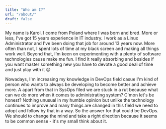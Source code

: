 ```yaml
---
title: "Who am I?"
url: "/about/"
draft: false
---
```


My name is Karol. I come from Poland where I was born and bred. More or less, I've got 15 years experience in IT industry. I work as a Linux Administrator and I've been doing that job for around 13 years now. More often than not,  I spent lots of time at my black screen and making all things work well. Beyond that,  I'm keen on experimenting  with a plenty of software technologies cause make me fun. I find it really absorbing and besides if you want master something new you have to devote a good deal of time and just play with it 😊

Nowadays,  I'm increasing my knowledge in DevOps field casue I'm kind of person who wants to always be developing to become better and achieve more.
A apart from that in SysOps filed we are stuck in a rut because what can we do more when it comes to administrating system? C'mon let's be honest? Nothing unusual in my humble opinion but unlike the technology continues to improve and many things are changed in this field we need to adopt and follow by that in a way. So the answer for that could be DevOps. We should to change the mind and take a right direction because it seems to be common sense - it's my small think about it.
